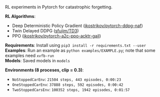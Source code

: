 RL experiments in Pytorch for catastrophic forgetting.

**RL Algorithms**:
* Deep Deterministic Policy Gradient ([ikostrikov/pytorch-ddpg-naf](https://github.com/ikostrikov/pytorch-ddpg-naf/))
* Twin Delayed DDPG ([sfujim/TD3](https://github.com/sfujim/TD3))
* PPO ([ikostrikov/pytorch-a2c-ppo-acktr-gail](https://github.com/ikostrikov/pytorch-a2c-ppo-acktr-gail))

**Requirements**: Install using `pip3 install -r requirements.txt --user`<br>
**Examples**: Run an example as `python examples/EXAMPLE.py`; note that some examples need `xvfb-run` <br>
**Models**: Saved models in `models`

**Environments (8 proceses, clip = 0.3)**:
* `NoStoppedCarEnv`: `21504 steps, 443 episodes, 0:00:23`
* `OneStoppedCarEnv`: `37888 steps, 592 episodes, 0:00:42`
* `TwoStoppedCarsEnv`: `100352 steps, 1942 episodes, 0:01:57`